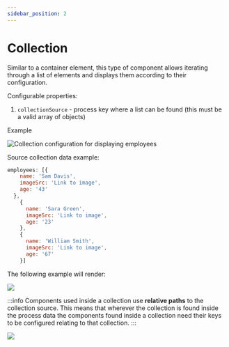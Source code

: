 ```yaml
---
sidebar_position: 2
---
```


# Collection

Similar to a container element, this type of component allows iterating through a list of elements and displays them according to their configuration. 

Configurable properties:

1. `collectionSource` - process key where a list can be found (this must be a valid array of objects)

Example

![Collection configuration for displaying employees](https://s3.eu-west-1.amazonaws.com/docx.flowx.ai/2.12/collection_example.png)

Source collection data example:

```javascript
employees: [{
    name: 'Sam Davis',
    imageSrc: 'Link to image',
    age: '43'
  },
    {
      name: 'Sara Green',
      imageSrc: 'Link to image',
      age: '23'
    },
    {
      name: 'William Smith',
      imageSrc: 'Link to image',
      age: '67'
    }]
```

The following example will render:

![](https://s3.eu-west-1.amazonaws.com/docx.flowx.ai/2.12/collection_render.png)

:::info
Components used inside a collection use **relative paths** to the collection source. This means that wherever the collection is found inside the process data the components found inside a collection need their keys to be configured relating to that collection.
:::

![](https://s3.eu-west-1.amazonaws.com/docx.flowx.ai/2.12/collection_relative_paths.png)